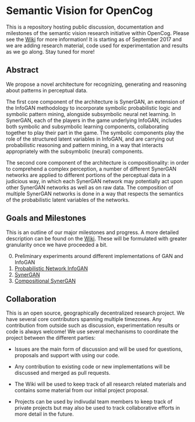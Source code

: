 # Semantic Vision for OpenCog

This is a repository hosting public discussion, documentation and milestones of the semantic vision research initiative within OpenCog. Please see the [Wiki](https://github.com/opencog/semantic-vision/wiki) for more information! It is starting as of September 2017 and we are adding research material, code used for experimentation and results as we go along. Stay tuned for more!

## Abstract

We propose a novel architecture for recognizing, generating and reasoning about patterns in perceptual data.   

The first core component of the architecture is SynerGAN, an extension of the InfoGAN methodology to incorporate symbolic probabilistic logic and symbolic pattern mining, alongside subsymbolic neural net learning. In SynerGAN, each of the players in the game underlying InfoGAN, includes both symbolic and subsymbolic learning components, collaborating together to play their part in the game. The symbolic components play the role of the structured latent variables in InfoGAN, and are carrying out probabilistic reasoning and pattern mining, in a way that interacts appropriately with the subsymbolic (neural) components.

The second core component of the architecture is compositionality: in order to comprehend a complex perception, a number of different SynerGAN networks are applied to different portions of the perceptual data in a judicious way, in which each SynerGAN network may potentially act upon other SynerGAN networks as well as on raw data.  The composition of multiple SynerGAN networks is done in a way that respects the semantics of the probabilistic latent variables of the networks.



## Goals and Milestones

This is an outline of our major milestones and progress. A more detailed description can be found on the [Wiki](https://github.com/opencog/semantic-vision/wiki/Implementation-Milestones). These will be formulated with greater granularity once we have proceeded a bit.

  0. Preliminary experiments around different implementations of GAN and InfoGAN
  1. [Probabilistic Network InfoGAN](https://github.com/opencog/semantic-vision/wiki/ProNetInfoGAN)
  2. [SynerGAN](https://github.com/opencog/semantic-vision/wiki/About-the-SynerGAN-architecture)
  3. [Compositional SynerGAN](https://github.com/opencog/semantic-vision/wiki/Composition-of-SynerGAN)



## Collaboration

This is an open source, geographically decentralized research project. We have several core contributors spanning multiple timezones. Any contribution from outside such as discussion, experimentation results or code is always welcome! We use several mechanisms to coordinate the project between the different parties:

  * Issues are the main form of discussion and will be used for questions, proposals and support with using our code.

  * Any contribution to existing code or new implementations will be discussed and merged as pull requests.

  * The Wiki will be used to keep track of all research related materials and contains some material from our initial project proposal.

  * Projects can be used by indivudal team members to keep track of private projects but may also be used to track collaborative efforts in more detail in the future.
